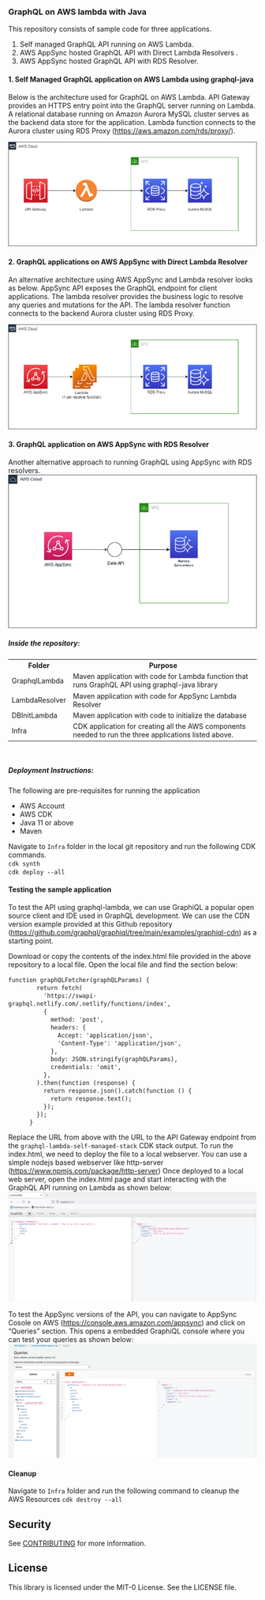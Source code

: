 ### GraphQL on AWS lambda with Java

This repository consists of sample code for three applications.
1. Self managed GraphQL API running on AWS Lambda.
2. AWS AppSync hosted GraphQL API with Direct Lambda Resolvers .
3. AWS AppSync hosted GraphQL API with RDS Resolver.

#### 1. Self Managed GraphQL application on AWS Lambda using graphql-java

Below is the architecture used for GraphQL on AWS Lambda. 
API Gateway provides an HTTPS entry point into the GraphQL server running on Lambda. 
A relational database running on Amazon Aurora MySQL cluster serves as the backend data store for the application. 
Lambda function connects to the Aurora cluster using RDS Proxy (https://aws.amazon.com/rds/proxy/).

![GraphQL server on AWS Lambda](images/GraphQL-RDSPRoxy.png)

#### 2. GraphQL applications on AWS AppSync with Direct Lambda Resolver

An alternative architecture using AWS AppSync and Lambda resolver looks as below. 
AppSync API exposes the GraphQL endpoint for client applications. 
The lambda resolver provides the business logic to resolve any queries and mutations for the API. 
The lambda resolver function connects to the backend Aurora cluster using RDS Proxy.

![AWS AppSync with Lambda Resolver](images/lambda-resolvers-stacked.png)

#### 3. GraphQL application on AWS AppSync with RDS Resolver

Another alternative approach to running GraphQL using AppSync with RDS resolvers.
![AWS AppSync with RDS Resolver](images/AppSync-Aurora.jpg)

##### Inside the repository:

<table>
    <th>Folder</th>
    <th>Purpose</th>
    <tr>
        <td>GraphqlLambda</td>
        <td>Maven application with code for Lambda function that runs GraphQL API using graphql-java library</td>        
    </tr>
    <tr>
        <td>LambdaResolver</td>
        <td>Maven application with code for AppSync Lambda Resolver</td>
    </tr>
    <tr>
        <td>DBInitLambda</td>
        <td>Maven application with code to initialize the database</td>
    </tr>
    <tr>
            <td>Infra</td>
            <td>
                CDK application for creating all the AWS components needed to run the three applications listed above.
            </td>
        </tr>
</table>

<br>

##### Deployment Instructions:

The following are pre-requisites for running the application

* AWS Account
* AWS CDK
* Java 11 or above
* Maven

Navigate to `Infra` folder in the local git repository and run the following CDK commands. <br>
`cdk synth` <br>
`cdk deploy --all`

 
#### Testing the sample application

To test the API using graphql-lambda, we can use GraphiQL a popular open source client and IDE used in GraphQL development. We can use the CDN version example provided at this Github repository (https://github.com/graphql/graphiql/tree/main/examples/graphiql-cdn) as a starting point.

Download or copy the contents of the index.html file provided in the above repository to a local file.
Open the local file and find the section below:

````
function graphQLFetcher(graphQLParams) {
        return fetch(
          'https://swapi-graphql.netlify.com/.netlify/functions/index',
          {
            method: 'post',
            headers: {
              Accept: 'application/json',
              'Content-Type': 'application/json',
            },
            body: JSON.stringify(graphQLParams),
            credentials: 'omit',
          },
        ).then(function (response) {
          return response.json().catch(function () {
            return response.text();
          });
        });
      }
````
Replace the URL from above with the URL to the API Gateway endpoint from the `graphql-lambda-self-managed-stack` CDK stack output.
To run the index.html, we need to deploy the file to a local webserver. You can use a simple nodejs based webserver like http-server (https://www.npmjs.com/package/http-server)
Once deployed to a local web server, open the index.html page and start interacting with the GraphQL API running on Lambda as shown below:
![Screenshot of sample test with http-server](images/GraphQLTest.png)

To test the AppSync versions of the API, you can navigate to AppSync Cosole on AWS (https://console.aws.amazon.com/appsync) and click on “Queries” section. 
This opens a embedded GraphiQL console where you can test your queries as shown below:
![Screenshot of sample test with AppSync Console](images/AppSyncTest.png)

#### Cleanup ####
Navigate to `Infra` folder and run the following command to cleanup the AWS Resources
`cdk destroy --all` 

## Security

See [CONTRIBUTING](CONTRIBUTING.md#security-issue-notifications) for more information.

## License

This library is licensed under the MIT-0 License. See the LICENSE file.

